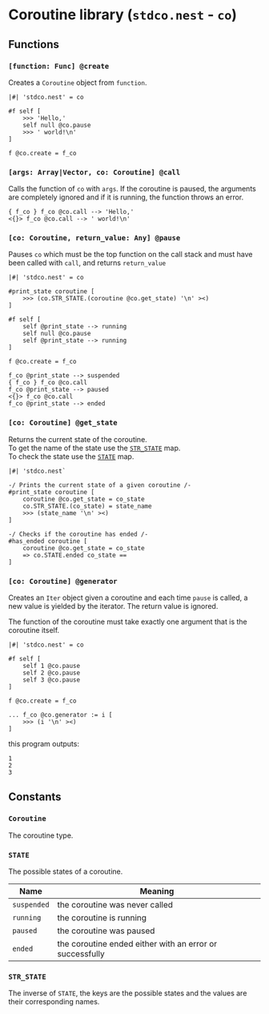 # Coroutine library (`stdco.nest` - `co`)

## Functions

### `[function: Func] @create`

Creates a `Coroutine` object from `function`.

```text
|#| 'stdco.nest' = co

#f self [
    >>> 'Hello,'
    self null @co.pause
    >>> ' world!\n'
]

f @co.create = f_co
```

### `[args: Array|Vector, co: Coroutine] @call`

Calls the function of `co` with `args`. If the coroutine is paused, the
arguments are completely ignored and if it is running, the function throws an
error.

```text
{ f_co } f_co @co.call --> 'Hello,'
<{}> f_co @co.call --> ' world!\n'
```

### `[co: Coroutine, return_value: Any] @pause`

Pauses `co` which must be the top function on the call stack and must have been
called with `call`, and returns `return_value`

```text
|#| 'stdco.nest' = co

#print_state coroutine [
    >>> (co.STR_STATE.(coroutine @co.get_state) '\n' ><)
]

#f self [
    self @print_state --> running
    self null @co.pause
    self @print_state --> running
]

f @co.create = f_co

f_co @print_state --> suspended
{ f_co } f_co @co.call
f_co @print_state --> paused
<{}> f_co @co.call
f_co @print_state --> ended
```

### `[co: Coroutine] @get_state`

Returns the current state of the coroutine.  
To get the name of the state use the [`STR_STATE`](#str_state) map.  
To check the state use the [`STATE`](#state) map.

```text
|#| 'stdco.nest`

-/ Prints the current state of a given coroutine /-
#print_state coroutine [
    coroutine @co.get_state = co_state
    co.STR_STATE.(co_state) = state_name
    >>> (state_name '\n' ><)
]

-/ Checks if the coroutine has ended /-
#has_ended coroutine [
    coroutine @co.get_state = co_state
    => co.STATE.ended co_state ==
]
```

### `[co: Coroutine] @generator`

Creates an `Iter` object given a coroutine and each time `pause` is called, a
new value is yielded by the iterator. The return value is ignored.

The function of the coroutine must take exactly one argument that is the
coroutine itself.

```text
|#| 'stdco.nest' = co

#f self [
    self 1 @co.pause
    self 2 @co.pause
    self 3 @co.pause
]

f @co.create = f_co

... f_co @co.generator := i [
    >>> (i '\n' ><)
]
```

this program outputs:

```text
1
2
3
```

## Constants

### `Coroutine`

The coroutine type.

### `STATE`

The possible states of a coroutine.

| Name        | Meaning                                                  |
| ----------- | -------------------------------------------------------- |
| `suspended` | the coroutine was never called                           |
| `running`   | the coroutine is running                                 |
| `paused`    | the coroutine was paused                                 |
| `ended`     | the coroutine ended either with an error or successfully |

### `STR_STATE`

The inverse of `STATE`, the keys are the possible states and the values are
their corresponding names.
